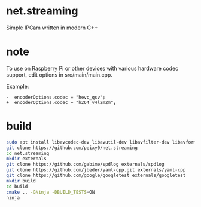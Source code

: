 # net.streaming

Simple IPCam written in modern C++

# note
To use on Raspberry Pi or other devices with various hardware codec support, edit options in src/main/main.cpp.

Example:

```
-  encoderOptions.codec = "hevc_qsv";
+  encoderOptions.codec = "h264_v4l2m2m";
```

# build

```bash
sudo apt install libavcodec-dev libavutil-dev libavfilter-dev libavformat-dev
git clone https://github.com/peixy0/net.streaming
cd net.streaming
mkdir externals
git clone https://github.com/gabime/spdlog externals/spdlog
git clone https://github.com/jbeder/yaml-cpp.git externals/yaml-cpp
git clone https://github.com/google/googletest externals/googletest
mkdir build
cd build
cmake .. -GNinja -DBUILD_TESTS=ON
ninja
```
